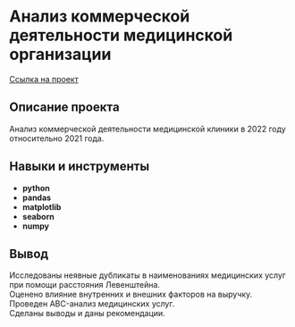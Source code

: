 # Анализ коммерческой деятельности медицинской организации

[Ссылка на проект](https://github.com/runinred/yandex_practicum/blob/main/Medical%20center%20analysis/Medical%20center%20analysis.ipynb)

## Описание проекта

Анализ коммерческой деятельности медицинской клиники в 2022 году относительно 2021 года.



## Навыки и инструменты

- **python**
- **pandas**
- **matplotlib**
- **seaborn**
- **numpy**




## Вывод

Исследованы неявные дубликаты в наименованиях медицинских услуг при помощи расстояния Левенштейна. <br/>
Оценено влияние внутренних и внешних факторов на выручку. <br/>  Проведен ABC-анализ медицинских услуг. <br/>  Сделаны выводы и даны рекомендации.

